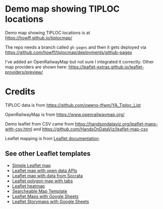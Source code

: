 # Demo map showing TIPLOC locations

Demo map showing TIPLOC locations is at https://howff.github.io/tiplocmap/

The repo needs a branch called `gh-pages` and then it gets deployed via https://github.com/howff/tiplocmap/deployments/github-pages

I've added an OpenRailwayMap but not sure I integrated it correctly.
Other map providers are shown here: https://leaflet-extras.github.io/leaflet-providers/preview/

# Credits

TIPLOC data is from https://github.com/oweno-tfwm/YA_Tiploc_List

OpenRailwayMap is from https://www.openrailwaymap.org/

Demo leaflet from CSV came from https://handsondataviz.org/leaflet-maps-with-csv.html and https://github.com/HandsOnDataViz/leaflet-map-csv

Leaflet mapping is from [Leaflet documentation](https://leafletjs.com/).

## See other Leaflet templates
* [Simple Leaflet map](https://github.com/HandsOnDataViz/leaflet-map-simple)
* [Leaflet map with open data APIs](https://github.com/HandsOnDataViz/leaflet-maps-open-data-apis)
* [Leaflet map with data from Socrata](https://github.com/HandsOnDataViz/leaflet-socrata)
* [Leaflet polygon map with tabs](https://github.com/HandsOnDataViz/leaflet-map-polygon-tabs)
* [Leaflet heatmap](https://github.com/HandsOnDataViz/leaflet-heatmap)
* [Searcheable Map Template](https://github.com/HandsOnDataViz/searchable-map-template-csv)
* [Leaflet Maps with Google Sheets](https://github.com/HandsOnDataViz/leaflet-maps-with-google-sheets)
* [Leaflet Storymaps with Google Sheets](https://github.com/HandsOnDataViz/leaflet-storymaps-with-google-sheets)
